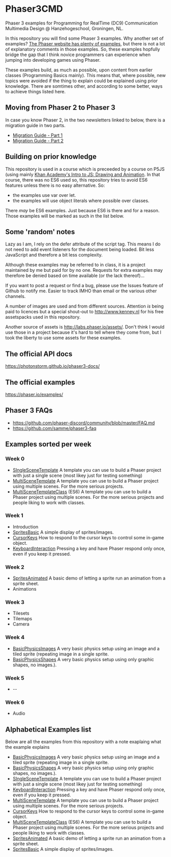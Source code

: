 # Phaser3CMD

Phaser 3 examples for Programming for RealTime (DC9) Communication Multimedia Design @ Hanzehogeschool, Groningen, NL.

In this repository you will find some Phaser 3 examples. Why another set of examples? [The Phaser website has plenty of examples](https://phaser.io/examples/), but there is not a lot of explanatory comments in those examples. So, these examples hopfully bridge the gap that I think novice programmers can experience when jumping into developing games using Phaser.

These examples build, as much as possible, upon content from earlier classes (Programming Basics mainly). This means that, where possible, new topics were avoided if the thing to explain could be explained using prior knowledge. There are somtimes other, and according to some better, ways to achieve things listed here.

## Moving from Phaser 2 to Phaser 3

In case you know Phaser 2, in the two newsletters linked to below, there is a migration guide in two parts.

* [Migration Guide - Part 1](https://madmimi.com/p/a022cb)
* [Migration Guide - Part 2](https://madmimi.com/p/ff68db)

## Building on prior knowledge

This repository is used in a course which is preceeded by a course on P5JS (using mainly [Khan Academy's Intro to JS: Drawing and Animation](https://www.khanacademy.org/computing/computer-programming/programming). In that course, there was no ES6 used so, this repository tries to avoid ES6 features unless there is no easy alternative. So:

* the examples use var over let.
* the examples will use object literals where possible over classes.

There _may_ be ES6 examples. Just because ES6 is there and for a reason. Those examples will be marked as such in the list below.

## Some 'random' notes

Lazy as I am, I rely on the defer attribute of the script tag. This means I do not need to add event listeners for the document being loaded. Bit less JavaScript and therefore a bit less complexity.

Although these examples may be referred to in class, it is a project maintained by me but paid for by no one. Requests for extra examples may therefore be denied based on time available (or the lack thereof)...

If you want to post a request or find a bug, please use the Issues feature of Github to notify me. Easier to track IMHO than email or the various other channels.

A number of images are used and from different sources. Attention _is_ being paid to licences but a special shout-out to <http://www.kenney.nl> for his free assetspacks used in this repository.

Another source of assets is <http://labs.phaser.io/assets/>. Don't think I would use those in a project because it's hard to tell where they come from, but I took the liberty to use some assets for these examples.

## The official API docs

<https://photonstorm.github.io/phaser3-docs/>

## The official examples

<https://phaser.io/examples/>

## Phaser 3 FAQs

* <https://github.com/phaser-discord/community/blob/master/FAQ.md>
* <https://github.com/samme/phaser3-faq>

## Examples sorted per week

### Week 0

* [SIngleSceneTemplate](https://github.com/manno-xx/Phaser3CMD/tree/master/SIngleSceneTemplate) A template you can use to build a Phaser project with just a single scene (most likey just for testing something)
* [MultiSceneTemplate](https://github.com/manno-xx/Phaser3CMD/tree/master/MultiSceneTemplate) A template you can use to build a Phaser project using multiple scenes. For the more serious projects.
* [MultiSceneTemplateClass](https://github.com/manno-xx/Phaser3CMD/tree/master/MultiSceneTemplateClass) (ES6) A template you can use to build a Phaser project using multiple scenes. For the more serious projects and people liking to work with classes.

### Week 1

* Introduction
* [SpritesBasic](https://github.com/manno-xx/Phaser3CMD/tree/master/SpritesBasic) A simple display of sprites/images.
* [CursorKeys](https://github.com/manno-xx/Phaser3CMD/tree/master/CursorKeys) How to respond to the cursor keys to control some in-game object.
* [KeyboardInteraction](https://github.com/manno-xx/Phaser3CMD/tree/master/KeyboardInteraction) Pressing a key and have Phaser respond only once, even if you keep it pressed.

### Week 2

* [SpritesAnimated](https://github.com/manno-xx/Phaser3CMD/tree/master/SpritesAnimated) A basic demo of letting a sprite run an animation from a sprite sheet.
* Animations

### Week 3

* Tilesets
* Tilemaps
* Camera

### Week 4

* [BasicPhysicsImages](https://github.com/manno-xx/Phaser3CMD/tree/master/BasicPhysicsImages) A very basic physics setup using an image and a tiled sprite (repeating image in a single sprite.
* [BasicPhysicsShapes](https://github.com/manno-xx/Phaser3CMD/tree/master/BasicPhysicsShapes) A very basic physics setup using only graphic shapes, no images.).

### Week 5

* --

### Week 6

* Audio

## Alphabetical Examples list

Below are all the examples from this repository with a note exaplaing what the example explains

* [BasicPhysicsImages](https://github.com/manno-xx/Phaser3CMD/tree/master/BasicPhysicsImages) A very basic physics setup using an image and a tiled sprite (repeating image in a single sprite.
* [BasicPhysicsShapes](https://github.com/manno-xx/Phaser3CMD/tree/master/BasicPhysicsShapes) A very basic physics setup using only graphic shapes, no images.).
* [SIngleSceneTemplate](https://github.com/manno-xx/Phaser3CMD/tree/master/SIngleSceneTemplate) A template you can use to build a Phaser project with just a single scene (most likey just for testing something)
* [KeyboardInteraction](https://github.com/manno-xx/Phaser3CMD/tree/master/KeyboardInteraction) Pressing a key and have Phaser respond only once, even if you keep it pressed.
* [MultiSceneTemplate](https://github.com/manno-xx/Phaser3CMD/tree/master/MultiSceneTemplate) A template you can use to build a Phaser project using multiple scenes. For the more serious projects.
* [CursorKeys](https://github.com/manno-xx/Phaser3CMD/tree/master/CursorKeys) How to respond to the cursor keys to control some in-game object.
* [MultiSceneTemplateClass](https://github.com/manno-xx/Phaser3CMD/tree/master/MultiSceneTemplateClass) (ES6) A template you can use to build a Phaser project using multiple scenes. For the more serious projects and people liking to work with classes.
* [SpritesAnimated](https://github.com/manno-xx/Phaser3CMD/tree/master/SpritesAnimated) A basic demo of letting a sprite run an animation from a sprite sheet.
* [SpritesBasic](https://github.com/manno-xx/Phaser3CMD/tree/master/SpritesBasic) A simple display of sprites/images.

